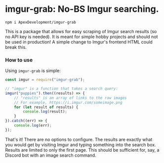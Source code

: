 # imgur-grab: No-BS Imgur searching.

`npm i ApexDevelopment/imgur-grab`

This is a package that allows for easy scraping of Imgur search results (so no API key is needed). It is meant for simple hobby projects and should not be used in production! A simple change to Imgur's frontend HTML could break this.

### How to use
Using `imgur-grab` is simple:
```JavaScript
const imgur = require("imgur-grab");

// "imgur" is a function that takes a search query:
imgur("puppies").then((results) => {
	// "results" is an array of links to the raw images
	// For example, https://i.imgur.com/someimage.png
	for (let result of results) {
		console.log(result);
	}
}).catch((err) => {
	console.log(err);
});
```
That's it! There are no options to configure. The results are exactly what you would get by visiting Imgur and typing something into the search box. Results are limited to only the first page. This should be sufficient for, say, a Discord bot with an image search command.